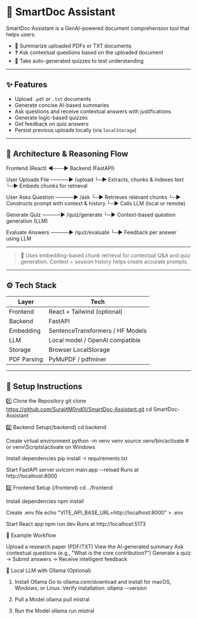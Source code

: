 # 🧠 SmartDoc Assistant

SmartDoc Assistant is a GenAI-powered document comprehension tool that helps users:

- 📄 Summarize uploaded PDFs or TXT documents  
- ❓ Ask contextual questions based on the uploaded document  
- 🧠 Take auto-generated quizzes to test understanding  

---

## ✨ Features

- Upload `.pdf` or `.txt` documents  
- Generate concise AI-based summaries  
- Ask questions and receive contextual answers with justifications  
- Generate logic-based quizzes  
- Get feedback on quiz answers  
- Persist previous uploads locally (via `localStorage`)  

---

## 🧱 Architecture & Reasoning Flow

Frontend (React) ◄───► Backend (FastAPI)

User Uploads File ─────► /upload
└─► Extracts, chunks & indexes text
└─► Embeds chunks for retrieval

User Asks Question ─────► /ask
└─► Retrieves relevant chunks
└─► Constructs prompt with context & history
└─► Calls LLM (local or remote)

Generate Quiz ─────► /quiz/generate
└─► Context-based question generation (LLM)

Evaluate Answers ─────► /quiz/evaluate
└─► Feedback per answer using LLM

---


> 🧠 Uses embedding-based chunk retrieval for contextual Q&A and quiz generation. Context + session history helps create accurate prompts.

---

## ⚙️ Tech Stack

| Layer       | Tech                             |
|-------------|----------------------------------|
| Frontend    | React + Tailwind (optional)      |
| Backend     | FastAPI                          |
| Embedding   | SentenceTransformers / HF Models |
| LLM         | Local model / OpenAI compatible  |
| Storage     | Browser LocalStorage             |
| PDF Parsing | PyMuPDF / pdfminer               |

---

## 🚀 Setup Instructions

1️⃣ Clone the Repository
git clone https://github.com/SurajitM0nd0l/SmartDoc-Assistant.git
cd SmartDoc-Assistant

2️⃣ Backend Setup(/backend)
cd backend

Create virtual environment
python -m venv venv
source venv/bin/activate  # or venv\Scripts\activate on Windows

Install dependencies
pip install -r requirements.txt

Start FastAPI server
uvicorn main:app --reload
Runs at http://localhost:8000

3️⃣ Frontend Setup (/frontend)
cd ../frontend

Install dependencies
npm install

Create .env file
echo "VITE_API_BASE_URL=http://localhost:8000" > .env

Start React app
npm run dev
Runs at http://localhost:5173

🧪 Example Workflow

Upload a research paper (PDF/TXT)
View the AI-generated summary
Ask contextual questions (e.g., "What is the core contribution?")
Generate a quiz → Submit answers → Receive intelligent feedback

🧰 Local LLM with Ollama (Optional)

1. Install Ollama
Go to ollama.com/download and install for macOS, Windows, or Linux.
Verify installation:
ollama --version

3. Pull a Model
ollama pull mistral

5. Run the Model
ollama run mistral
